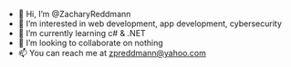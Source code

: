 - 👋 Hi, I’m @ZacharyReddmann
- 👀 I’m interested in web development, app development, cybersecurity
- 🌱 I’m currently learning c# & .NET
- 💞️ I’m looking to collaborate on nothing
- 📫 You can reach me at zpreddmann@yahoo.com

<!---
ZacharyReddmann/ZacharyReddmann is a ✨ special ✨ repository because its `README.md` (this file) appears on your GitHub profile.
You can click the Preview link to take a look at your changes.
--->
